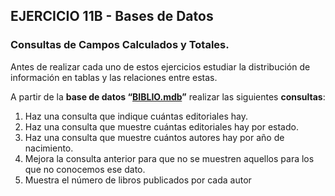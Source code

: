 ## EJERCICIO 11B - Bases de Datos
### Consultas de Campos Calculados y Totales.

Antes de realizar cada uno de estos ejercicios estudiar la distribución de información en tablas y las relaciones entre estas.

A partir de la **base de datos “[BIBLIO.mdb](http://descargas.teformas.com/Archivos%20Teformas/BIBLIO.accdb)”** realizar las siguientes **consultas**:

1. Haz una consulta que indique cuántas editoriales hay.
2. Haz una consulta que muestre cuántas editoriales hay por estado.
3. Haz una consulta que muestre cuántos autores hay por año de nacimiento.
4. Mejora la consulta anterior para que no se muestren aquellos para los que no conocemos ese dato.
5. Muestra el número de libros publicados por cada autor

 
 

